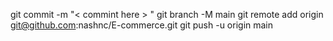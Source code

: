 git commit -m "< commint here > "
git branch -M main
git remote add origin git@github.com:nashnc/E-commerce.git
git push -u origin main

